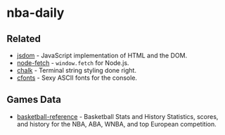 # nba-daily


## Related

- [jsdom](https://github.com/tmpvar/jsdom) - JavaScript implementation of HTML and the DOM.
- [node-fetch](https://github.com/bitinn/node-fetch) - `window.fetch` for Node.js.
- [chalk](https://github.com/chalk/chalk) - Terminal string styling done right.
- [cfonts](https://github.com/dominikwilkowski/cfonts) - Sexy ASCII fonts for the console.

## Games Data

- [basketball-reference](https://www.basketball-reference.com/) - Basketball Stats and History Statistics, scores, and history for the NBA, ABA, WNBA, and top European competition.
